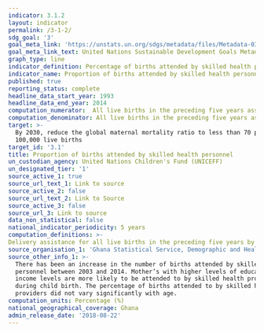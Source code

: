 ```yaml
---
indicator: 3.1.2
layout: indicator
permalink: /3-1-2/
sdg_goal: '3'
goal_meta_link: 'https://unstats.un.org/sdgs/metadata/files/Metadata-03-01-02.pdf'
goal_meta_link_text: United Nations Sustainable Development Goals Metadata (PDF 374 KB)
graph_type: line
indicator_definition: Percentage of births attended by skilled health personnel
indicator_name: Proportion of births attended by skilled health personnel
published: true
reporting_status: complete
headline_data_start_year: 1993
headline_data_end_year: 2014
computation_numerator:  All live births in the preceding five years assisted by a doctor, midwife, nurse or community health nurse     (skilled health provider)
computation_denominator: All live births in the preceding five years assisted by both skilled and unskilled health providers
target: >-
  By 2030, reduce the global maternal mortality ratio to less than 70 per
  100,000 live births
target_id: '3.1'
title: Proportion of births attended by skilled health personnel
un_custodian_agency: United Nations Children's Fund (UNICEFF)
un_designated_tier: '1'
source_active_1: true
source_url_text_1: Link to source
source_active_2: false
source_url_text_2: Link to Source
source_active_3: false
source_url_3: Link to source
data_non_statistical: false
national_indicator_periodicity: 5 years
computation_definitions: >-
Delivery assistance for all live births in the preceding five years by a doctor, midwife, nurse or community health nurse. Percentage of births attended by skilled health personnel (generally doctors, nurses or midwives) is the percentage of deliveries attended by health personnel trained in providing lifesaving obstetric care, including giving the necessary supervision, care and advice to women during pregnancy, labour and the post-partum period, conducting deliveries on their own, and caring for new-borns. Traditional birth attendants, even if they receive a short training course, are not included.
source_organisation_1: 'Ghana Statistical Service, Demographic and Health Survey, 2014, 2008, 2003, 1998, 1993'
source_other_info_1: >-
  There has been an increase in the number of births attended by skilled health
  personnel between 2003 and 2014. Mother’s with higher levels of education and
  income levels are more likely to be attended to by skilled health providers
  during child birth. The percentage of births attended to by skilled health
  providers did not vary significantly with age.
computation_units: Percentage (%)
national_geographical_coverage: Ghana
admin_release_date: '2018-08-22'
---
```

